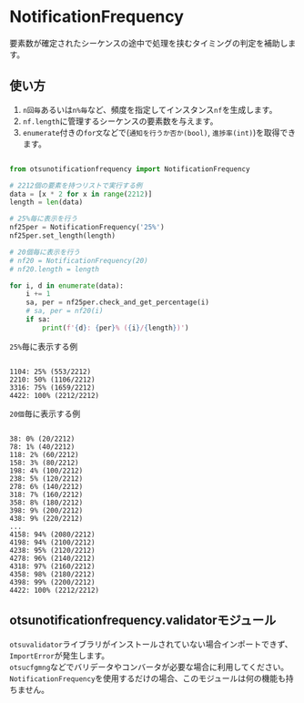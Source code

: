 # NotificationFrequency

要素数が確定されたシーケンスの途中で処理を挟むタイミングの判定を補助します。  

## 使い方

1. `n回毎`あるいは`n%毎`など、頻度を指定してインスタンス`nf`を生成します。
1. `nf.length`に管理するシーケンスの要素数を与えます。
1. `enumerate`付きの`for文`などで(`通知を行うか否か(bool)`, `進捗率(int)`)を取得できます。

```Python

from otsunotificationfrequency import NotificationFrequency

# 2212個の要素を持つリストで実行する例
data = [x * 2 for x in range(2212)]
length = len(data)

# 25%毎に表示を行う
nf25per = NotificationFrequency('25%')
nf25per.set_length(length)

# 20個毎に表示を行う
# nf20 = NotificationFrequency(20)
# nf20.length = length

for i, d in enumerate(data):
    i += 1
    sa, per = nf25per.check_and_get_percentage(i)
    # sa, per = nf20(i)
    if sa:
        print(f'{d}: {per}% ({i}/{length})')
```

`25%`毎に表示する例  

```console

1104: 25% (553/2212)
2210: 50% (1106/2212)
3316: 75% (1659/2212)
4422: 100% (2212/2212)
```

`20個`毎に表示する例

```console

38: 0% (20/2212)
78: 1% (40/2212)
118: 2% (60/2212)
158: 3% (80/2212)
198: 4% (100/2212)
238: 5% (120/2212)
278: 6% (140/2212)
318: 7% (160/2212)
358: 8% (180/2212)
398: 9% (200/2212)
438: 9% (220/2212)
...
4158: 94% (2080/2212)
4198: 94% (2100/2212)
4238: 95% (2120/2212)
4278: 96% (2140/2212)
4318: 97% (2160/2212)
4358: 98% (2180/2212)
4398: 99% (2200/2212)
4422: 100% (2212/2212)
```

## otsunotificationfrequency.validatorモジュール

`otsuvalidator`ライブラリがインストールされていない場合インポートできず、`ImportError`が発生します。  
`otsucfgmng`などでバリデータやコンバータが必要な場合に利用してください。  
`NotificationFrequency`を使用するだけの場合、このモジュールは何の機能も持ちません。
